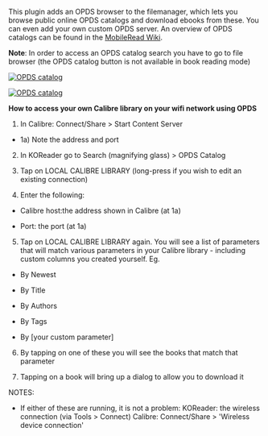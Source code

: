 This plugin adds an OPDS browser to the filemanager, which lets you browse public online OPDS catalogs and download ebooks from these. You can even add your own custom OPDS server. An overview of OPDS catalogs can be found in the [MobileRead Wiki](https://wiki.mobileread.com/wiki/OPDS).

**Note**: In order to access an OPDS catalog search you have to go to file browser (the OPDS catalog button is not available in book reading mode)

[![OPDS catalog](https://github.com/koreader/koreader/wiki/screenshots/screenshot_opds.png)](https://github.com/koreader/koreader/wiki/screenshots/screenshot_opds.png)

[![OPDS catalog](https://github.com/koreader/koreader/wiki/screenshots/screenshot_opds_server.png)](https://github.com/koreader/koreader/wiki/screenshots/screenshot_opds_server.png)



**How to access your own Calibre library on your wifi network using OPDS**
<BR>

1. In Calibre:
Connect/Share > Start Content Server

- 1a) Note the address and port


2. In KOReader go to Search (magnifying glass) > OPDS Catalog



3. Tap on LOCAL CALIBRE LIBRARY (long-press if you wish to edit an existing connection)



4. Enter the following:

- Calibre host:the address shown in Calibre (at 1a)

- Port: the port (at 1a)



5. Tap on LOCAL CALIBRE LIBRARY again. You will see a list of parameters that will match various parameters in your Calibre library - including custom columns you created yourself. 
Eg.

- By Newest

- By Title

- By Authors

- By Tags

- By [your custom parameter]


6. By tapping on one of these you will see the books that match that parameter

7. Tapping on a book will bring up a dialog to allow you to download it

NOTES:
* If either of these are running, it is not a problem:
KOReader: the wireless connection (via Tools > Connect)
Calibre: Connect/Share > 'Wireless device connection'
